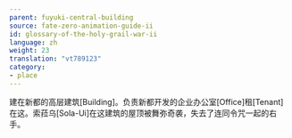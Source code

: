 ```yaml
---
parent: fuyuki-central-building
source: fate-zero-animation-guide-ii
id: glossary-of-the-holy-grail-war-ii
language: zh
weight: 23
translation: "vt789123"
category:
- place
---
```


建在新都的高层建筑[Building]。负责新都开发的企业办公室[Office]租[Tenant]在这。索菈乌[Sola-Ui]在这建筑的屋顶被舞弥奇袭，失去了连同令咒一起的右手。
